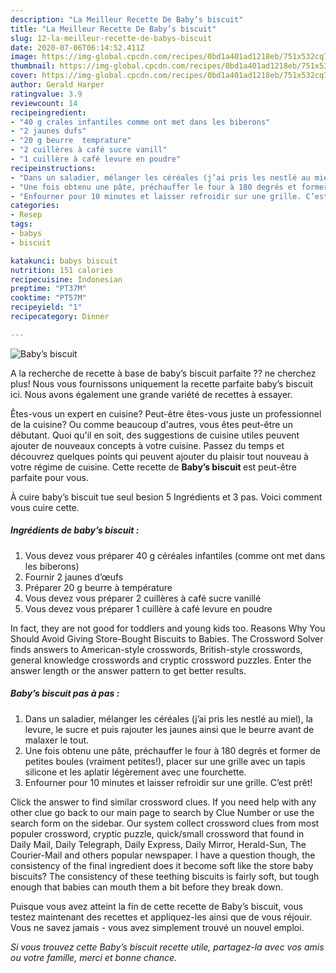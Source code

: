 ```yaml
---
description: "La Meilleur Recette De Baby’s biscuit"
title: "La Meilleur Recette De Baby’s biscuit"
slug: 12-la-meilleur-recette-de-babys-biscuit
date: 2020-07-06T06:14:52.411Z
image: https://img-global.cpcdn.com/recipes/0bd1a401ad1218eb/751x532cq70/babys-biscuit-photo-principale-de-la-recette.jpg
thumbnail: https://img-global.cpcdn.com/recipes/0bd1a401ad1218eb/751x532cq70/babys-biscuit-photo-principale-de-la-recette.jpg
cover: https://img-global.cpcdn.com/recipes/0bd1a401ad1218eb/751x532cq70/babys-biscuit-photo-principale-de-la-recette.jpg
author: Gerald Harper
ratingvalue: 3.9
reviewcount: 14
recipeingredient:
- "40 g crales infantiles comme ont met dans les biberons"
- "2 jaunes dufs"
- "20 g beurre  temprature"
- "2 cuillères à café sucre vanill"
- "1 cuillère à café levure en poudre"
recipeinstructions:
- "Dans un saladier, mélanger les céréales (j’ai pris les nestlé au miel), la levure, le sucre et puis rajouter les jaunes ainsi que le beurre avant de malaxer le tout."
- "Une fois obtenu une pâte, préchauffer le four à 180 degrés et former de petites boules (vraiment petites!), placer sur une grille avec un tapis silicone et les aplatir légèrement avec une fourchette."
- "Enfourner pour 10 minutes et laisser refroidir sur une grille. C’est prêt!"
categories:
- Resep
tags:
- babys
- biscuit

katakunci: babys biscuit 
nutrition: 151 calories
recipecuisine: Indonesian
preptime: "PT37M"
cooktime: "PT57M"
recipeyield: "1"
recipecategory: Dinner

---
```



![Baby’s biscuit](https://img-global.cpcdn.com/recipes/0bd1a401ad1218eb/751x532cq70/babys-biscuit-photo-principale-de-la-recette.jpg)

A la recherche de recette à base de baby’s biscuit parfaite ?? ne cherchez plus! Nous vous fournissons uniquement la recette parfaite baby’s biscuit ici. Nous avons également une grande variété de recettes à essayer.

Êtes-vous un expert en cuisine? Peut-être êtes-vous juste un professionnel de la cuisine? Ou comme beaucoup d'autres, vous êtes peut-être un débutant. Quoi qu'il en soit, des suggestions de cuisine utiles peuvent ajouter de nouveaux concepts à votre cuisine. Passez du temps et découvrez quelques points qui peuvent ajouter du plaisir tout nouveau à votre régime de cuisine. Cette recette de <strong> Baby’s biscuit </strong> est peut-être parfaite pour vous.

<!--inarticleads1-->

À cuire baby’s biscuit tue seul besion 5 Ingrédients et 3 pas. Voici comment vous cuire cette.

##### Ingrédients de baby’s biscuit :

1. Vous devez vous préparer 40 g céréales infantiles (comme ont met dans les biberons)
1. Fournir 2 jaunes d’œufs
1. Préparer 20 g beurre à température
1. Vous devez vous préparer 2 cuillères à café sucre vanillé
1. Vous devez vous préparer 1 cuillère à café levure en poudre


In fact, they are not good for toddlers and young kids too. Reasons Why You Should Avoid Giving Store-Bought Biscuits to Babies. The Crossword Solver finds answers to American-style crosswords, British-style crosswords, general knowledge crosswords and cryptic crossword puzzles. Enter the answer length or the answer pattern to get better results. 

<!--inarticleads2-->

##### Baby’s biscuit pas à pas :

1. Dans un saladier, mélanger les céréales (j’ai pris les nestlé au miel), la levure, le sucre et puis rajouter les jaunes ainsi que le beurre avant de malaxer le tout.
1. Une fois obtenu une pâte, préchauffer le four à 180 degrés et former de petites boules (vraiment petites!), placer sur une grille avec un tapis silicone et les aplatir légèrement avec une fourchette.
1. Enfourner pour 10 minutes et laisser refroidir sur une grille. C’est prêt!


Click the answer to find similar crossword clues. If you need help with any other clue go back to our main page to search by Clue Number or use the search form on the sidebar. Our system collect crossword clues from most populer crossword, cryptic puzzle, quick/small crossword that found in Daily Mail, Daily Telegraph, Daily Express, Daily Mirror, Herald-Sun, The Courier-Mail and others popular newspaper. I have a question though, the consistency of the final ingredient does it become soft like the store baby biscuits? The consistency of these teething biscuits is fairly soft, but tough enough that babies can mouth them a bit before they break down. 

<!--inarticleads1-->

<p>
Puisque vous avez atteint la fin de cette recette de Baby’s biscuit, vous testez maintenant des recettes et appliquez-les ainsi que de vous réjouir. Vous ne savez jamais - vous avez simplement trouvé un nouvel emploi.
</p>

<p>
<i>Si vous trouvez cette Baby’s biscuit recette utile, partagez-la avec vos amis ou votre famille, merci et bonne chance.</i>
</p>
